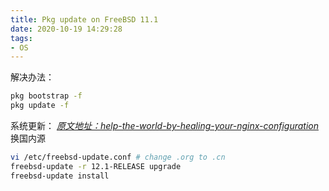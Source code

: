 ```yaml
---
title: Pkg update on FreeBSD 11.1
date: 2020-10-19 14:29:28
tags:
- OS
---
```


解决办法：
``` bash
pkg bootstrap -f
pkg update -f
```

系统更新：
*[原文地址：help-the-world-by-healing-your-nginx-configuration](https://www.freebsd.org/doc/zh_CN/books/handbook/updating-upgrading-freebsdupdate.html/)*
换国内源
``` bash
vi /etc/freebsd-update.conf # change .org to .cn
freebsd-update -r 12.1-RELEASE upgrade
freebsd-update install
```